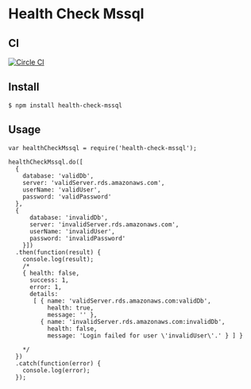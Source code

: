 # Health Check Mssql

## CI
[![Circle CI](https://circleci.com/gh/LucasRodrigues/health-check-mssql.svg?style=svg)](https://circleci.com/gh/LucasRodrigues/health-check-mssql)

## Install

```
$ npm install health-check-mssql
```

## Usage

```
var healthCheckMssql = require('health-check-mssql');

healthCheckMssql.do([
  {
    database: 'validDb',
    server: 'validServer.rds.amazonaws.com',
    userName: 'validUser',
    password: 'validPassword'
  },
  {
      database: 'invalidDb',
      server: 'invalidServer.rds.amazonaws.com',
      userName: 'invalidUser',
      password: 'invalidPassword'
    }])
  .then(function(result) {
    console.log(result);
    /* 
    { health: false,
      success: 1,
      error: 1,
      details: 
       [ { name: 'validServer.rds.amazonaws.com:validDb',
           health: true,
           message: '' },
         { name: 'invalidServer.rds.amazonaws.com:invalidDb',
           health: false,
           message: 'Login failed for user \'invalidUser\'.' } ] }

    */
  })
  .catch(function(error) {
    console.log(error);
  });
```